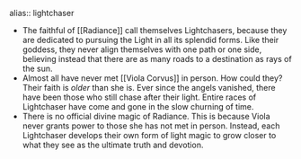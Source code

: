 alias:: lightchaser

- The faithful of [[Radiance]] call themselves Lightchasers, because they are dedicated to pursuing the Light in all its splendid forms. Like their goddess, they never align themselves with one path or one side, believing instead that there are as many roads to a destination as rays of the sun.
- Almost all have never met [[Viola Corvus]] in person. How could they? Their faith is *older* than she is. Ever since the angels vanished, there have been those who still chase after their light. Entire races of Lightchaser have come and gone in the slow churning of time.
- There is no official divine magic of Radiance. This is because Viola never grants power to those she has not met in person. Instead, each Lightchaser develops their own form of light magic to grow closer to what they see as the ultimate truth and devotion.